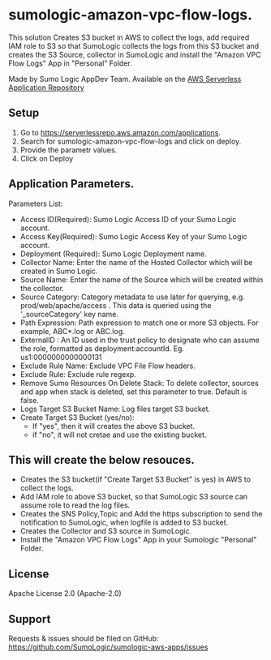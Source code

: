 # sumologic-amazon-vpc-flow-logs.

This solution Creates S3 bucket in AWS to collect the logs, add required IAM role to S3 so that SumoLogic collects the logs from this S3 bucket and creates the S3 Source, collector in SumoLogic and install the "Amazon VPC Flow Logs" App in "Personal" Folder. 

Made by Sumo Logic AppDev Team. Available on the [AWS Serverless Application Repository](https://aws.amazon.com/serverless)

## Setup
1. Go to https://serverlessrepo.aws.amazon.com/applications.
2. Search for sumologic-amazon-vpc-flow-logs and click on deploy.
4. Provide the parametr values.
5. Click on Deploy

## Application Parameters.
Parameters List:

- Access ID(Required): Sumo Logic Access ID of your Sumo Logic account.
- Access Key(Required): Sumo Logic Access Key of your Sumo Logic account.
- Deployment (Required): Sumo Logic Deployment name.
- Collector Name: Enter the name of the Hosted Collector which will be created in Sumo Logic.
- Source Name: Enter the name of the Source which will be created within the collector.
- Source Category: Category metadata to use later for querying, e.g. prod/web/apache/access . This data is queried using the '_sourceCategory' key name.
- Path Expression: Path expression to match one or more S3 objects. For example, ABC*.log or ABC.log.
- ExternalID : An ID used in the trust policy to designate who can assume the role, formatted as deployment:accountId. Eg. us1:0000000000000131
- Exclude Rule Name: Exclude VPC File Flow headers.
- Exclude Rule: Exclude rule regexp.
- Remove Sumo Resources On Delete Stack: To delete collector, sources and app when stack is deleted, set this parameter to true. Default is false.
- Logs Target S3 Bucket Name: Log files target S3 bucket.
- Create Target S3 Bucket (yes/no): 
    - If "yes", then it will creates the above S3 bucket.
    - if "no", it will not cretae and use the existing bucket.

## This will create the below resouces.
- Creates the S3 bucket(if "Create Target S3 Bucket" is yes) in AWS to collect the logs.
- Add IAM role to above S3 bucket, so that SumoLogic S3 source can assume role to read the log files.
- Creates the SNS Policy,Topic and Add the https subscription to send the notification to SumoLogic, when logfile is added to S3 bucket.
- Creates the Collector and S3 source in SumoLogic.
- Install the "Amazon VPC Flow Logs" App in your Sumologic "Personal" Folder.
## License

Apache License 2.0 (Apache-2.0)


## Support
Requests & issues should be filed on GitHub: https://github.com/SumoLogic/sumologic-aws-apps/issues




